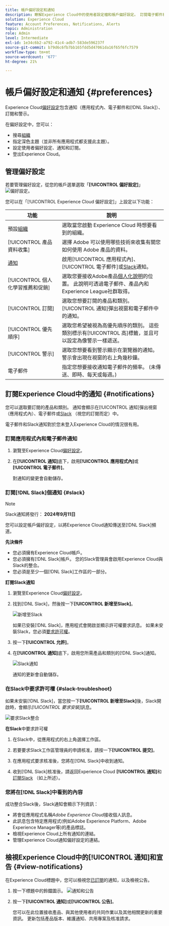 ```yaml
---
title: 帳戶偏好設定和通知
description: 瞭解Experience Cloud中的使用者設定檔和帳戶偏好設定。 訂閱電子郵件和 [!DNL Slack]的產品通知，並設定產品警示。
solution: Experience Cloud
feature: Account Preferences, Notifications, Alerts
topic: Administration
role: Admin
level: Intermediate
exl-id: 1e34c6b2-a792-41c4-adb7-583de596237f
source-git-commit: b79d6c6fb7bb165fdd5d47061da16f65f6fc7579
workflow-type: tm+mt
source-wordcount: '677'
ht-degree: 21%

---
```


# 帳戶偏好設定和通知 {#preferences}

Experience Cloud[偏好設定](https://experience.adobe.com/preferences)包含通知（應用程式內、電子郵件和[!DNL Slack]）、訂閱和警示。

在偏好設定中，您可以：

* 搜尋[組織](../administration/organizations.md)
* 指定深色主題（並非所有應用程式都支援此主題）。
* 設定使用者偏好設定、通知和訂閱。
* 登出Experience Cloud。

## 管理偏好設定

若要管理偏好設定，從您的帳戶選單選取「**[!UICONTROL 偏好設定]**」 ![偏好設定](../assets/preferences-icon-sm.png)。

您可以在「[!UICONTROL Experience Cloud 偏好設定]」上設定以下功能：

| 功能 | 說明 |
|--- |--- |
| 預設[組織](../administration/organizations.md) | 選取當您啟動 Experience Cloud 時想要看到的組織。 |
| [!UICONTROL 產品資料收集] | 選擇 Adobe 可以使用哪些技術來收集有關您如何使用 Adobe 產品的資料。 |
| [通知](#notifications-and-announcements) | 啟用[!UICONTROL 應用程式內]、[!UICONTROL 電子郵件]或[Slack](#slack-notifications)通知。 |
| [!UICONTROL 個人化學習推薦和促銷] | 選取您要接收Adobe產品[個人化說明](personalized-learning.md)的位置。 此說明可透過電子郵件、產品內和Experience League社群取得。 |
| [!UICONTROL 訂閱] | 選取您想要訂閱的產品和類別。 [!UICONTROL 通知]彈出視窗和電子郵件中的通知。 |
| [!UICONTROL 優先順序] | 選取您希望被視為高優先順序的類別。 這些類別標示有[!UICONTROL 高]標籤，並且可以設定為像警示一樣遞送。 |
| [!UICONTROL 警示] | 選取您想要看到警示顯示在瀏覽器的通知。 警示會出現在視窗的右上角幾秒鐘。 |
| 電子郵件 | 指定您想要接收通知電子郵件的頻率。 (未傳送、即時、每天或每週。) |

## 訂閱Experience Cloud中的通知 {#notifications}

您可以選取要訂閱的產品和類別。 通知會顯示在[!UICONTROL 通知]彈出視窗（應用程式內）、電子郵件或[Slack](#slack-notifications) （視您的訂閱而定）中。

電子郵件和Slack通知對於您未登入Experience Cloud的情況很有用。

### 訂閱應用程式內和電子郵件通知

1. 瀏覽至Experience Cloud[偏好設定](https://experience.adobe.com/preferences)。

1. 在&#x200B;**[!UICONTROL 通知]**&#x200B;底下，啟用&#x200B;**[!UICONTROL 應用程式內]**&#x200B;或&#x200B;**[!UICONTROL 電子郵件]**。

   對通知的變更會自動儲存。

### 訂閱[!DNL Slack]個通知 {#slack}

>[!NOTE]
>
>Slack通知將發行： **2024年9月11日**


您可以設定帳戶偏好設定，以將Experience Cloud通知傳送至[!DNL Slack]頻道。

**先決條件**

* 您必須擁有Experience Cloud帳戶。
* 您必須擁有[!DNL Slack]帳戶。 您的Slack管理員會啟用Experience Cloud與Slack的整合。
* 您必須是至少一個[!DNL Slack]工作區的一部分。

**訂閱Slack通知**

1. 瀏覽至Experience Cloud[偏好設定](https://experience.adobe.com/preferences)。

1. 找到[!DNL Slack]，然後按一下&#x200B;**[!UICONTROL 新增至Slack]**。

   ![新增至Slack](../assets/add-to-slack.png)

   如果已安裝[!DNL Slack]，應用程式會開啟並顯示許可權要求訊息。 如果未安裝Slack，您必須[要求許可權](#slack-troubleshoot)。

1. 按一下&#x200B;**[!UICONTROL 允許]**。

1. 在&#x200B;**[!UICONTROL 通知]**&#x200B;底下，啟用您所需產品和類別的[!DNL Slack]通知。

   ![Slack通知](../assets/slack.png)

   通知的更新會自動儲存。

### 在Slack中要求許可權 {#slack-troubleshoot}

如果未安裝[!DNL Slack]，當您按一下&#x200B;**[!UICONTROL 新增至Slack]**&#x200B;後，Slack開啟時，會顯示&#x200B;_[!UICONTROL 要求安裝]_&#x200B;訊息。

![要求Slack整合](../assets/slack-request.png)

**在Slack**&#x200B;中要求許可權

1. 在Slack中，從應用程式的右上角選擇工作區。

1. 若要要求Slack工作區管理員的申請核准，請按一下&#x200B;**[!UICONTROL 提交]**。

1. 在應用程式要求核准後，您將在[!DNL Slack]中收到通知。

1. 收到[!DNL Slack]核准後，請返回Experience Cloud **[!UICONTROL 通知]**&#x200B;和[訂閱Slack](#slack-notifications) （如上所述）。

### 您將在[!DNL Slack]中看到的內容

成功整合Slack後，Slack通知會顯示下列資訊：

* 將會從應用程式名稱&#x200B;_Adobe Experience Cloud_&#x200B;接收個人訊息。
* 此訊息包含特定應用程式(例如Adobe Experience Platform、Adobe Experience Manager等)的產品標誌。
* 檢視Experience Cloud上所有通知的連結。
* 管理Experience Cloud通知偏好設定的連結。

## 檢視Experience Cloud中的[!UICONTROL 通知]和宣告 {#view-notifications}

在Experience Cloud標題中，您可以檢視您[已訂閱](#notifications)的通知，以及檢視公告。

1. 按一下標題中的鈴鐺圖示。 ![通知和公告](../assets/bell-icon.png)

1. 按一下&#x200B;**[!UICONTROL 通知]**&#x200B;或&#x200B;**[!UICONTROL 公告]**。

   您可以在此位置接收產品、與其他使用者的共同作業以及其他相關更新的重要資訊。 更新包括產品版本、維護通知、共用專案及核准請求。